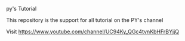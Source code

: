 py's Tutorial

This repository is the support for all tutorial on the PY's channel

Visit <https://www.youtube.com/channel/UC94Ky_QGc4tvnKbHFrBYjjQ>

